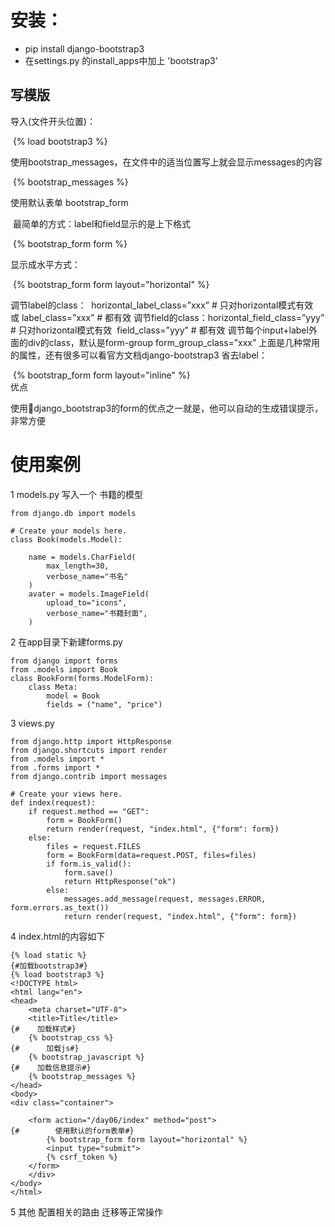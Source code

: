 # 安装：

- pip install django-bootstrap3
- 在settings.py 的install_apps中加上 'bootstrap3'

## 写模版

导入(文件开头位置)：

​	{% load bootstrap3 %}

使用bootstrap_messages，在文件中的适当位置写上就会显示messages的内容

​	{% bootstrap_messages %}

使用默认表单 bootstrap_form

​	最简单的方式：label和field显示的是上下格式

​	{% bootstrap_form form %}

显示成水平方式：

​	{% bootstrap_form form layout="horizontal" %}

调节label的class： 
​	horizontal_label_class=”xxx” # 只对horizontal模式有效 
​	或 label_class=”xxx” # 都有效
调节field的class： 
​	horizontal_field_class=”yyy” # 只对horizontal模式有效 
​	field_class=”yyy” # 都有效
调节每个input+label外面的div的class，默认是form-group 
​	form_group_class=”xxx”
上面是几种常用的属性，还有很多可以看官方文档django-bootstrap3
省去label：

​	{% bootstrap_form form layout="inline" %}
​	
优点

使用django_bootstrap3的form的优点之一就是，他可以自动的生成错误提示，非常方便

# 使用案例

1 models.py 写入一个 书籍的模型

```
from django.db import models

# Create your models here.
class Book(models.Model):

    name = models.CharField(
        max_length=30,
        verbose_name="书名"
    )
    avater = models.ImageField(
        upload_to="icons",
        verbose_name="书籍封面",
    )
```

2 在app目录下新建forms.py

~~~
from django import forms
from .models import Book
class BookForm(forms.ModelForm):
    class Meta:
        model = Book
        fields = ("name", "price")
~~~

3 views.py

~~~
from django.http import HttpResponse
from django.shortcuts import render
from .models import *
from .forms import *
from django.contrib import messages

# Create your views here.
def index(request):
    if request.method == "GET":
        form = BookForm()
        return render(request, "index.html", {"form": form})
    else:
        files = request.FILES
        form = BookForm(data=request.POST, files=files)
        if form.is_valid():
            form.save()
            return HttpResponse("ok")
        else:
            messages.add_message(request, messages.ERROR, form.errors.as_text())
            return render(request, "index.html", {"form": form})
~~~

4 index.html的内容如下

~~~
{% load static %}
{#加载bootstrap3#}
{% load bootstrap3 %}
<!DOCTYPE html>
<html lang="en">
<head>
    <meta charset="UTF-8">
    <title>Title</title>
{#    加载样式#}
    {% bootstrap_css %}
{#      加载js#}
    {% bootstrap_javascript %}
{#    加载信息提示#}
    {% bootstrap_messages %}
</head>
<body>
<div class="container">

    <form action="/day06/index" method="post">
{#        使用默认的form表单#}
        {% bootstrap_form form layout="horizontal" %}
        <input type="submit">
        {% csrf_token %}
    </form>
    </div>
</body>
</html>
~~~

5 其他 配置相关的路由 迁移等正常操作